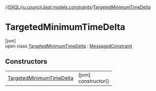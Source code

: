 //[DXQL](../../../index.md)/[ru.council.dxql.models.constraints](../index.md)/[TargetedMinimumTimeDelta](index.md)

# TargetedMinimumTimeDelta

[jvm]\
open class [TargetedMinimumTimeDelta](index.md) : [MessagedConstraint](../-messaged-constraint/index.md)

## Constructors

| | |
|---|---|
| [TargetedMinimumTimeDelta](-targeted-minimum-time-delta.md) | [jvm]<br>constructor() |
